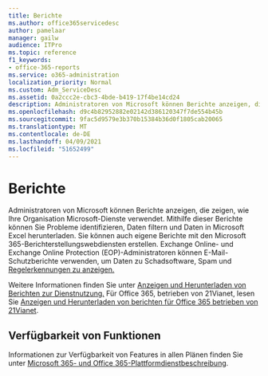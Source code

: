 ```yaml
---
title: Berichte
ms.author: office365servicedesc
author: pamelaar
manager: gailw
audience: ITPro
ms.topic: reference
f1_keywords:
- office-365-reports
ms.service: o365-administration
localization_priority: Normal
ms.custom: Adm_ServiceDesc
ms.assetid: 0a2ccc2e-cbc3-4bde-b419-17f4be14cd24
description: Administratoren von Microsoft können Berichte anzeigen, die zeigen, wie Ihre Organisation Microsoft-Dienste verwendet. Mithilfe dieser Berichte können Sie Probleme identifizieren, Daten filtern und Daten in Microsoft Excel herunterladen. Sie können auch eigene Berichte mit den Microsoft 365-Berichterstellungswebdiensten erstellen. Exchange Online- und Exchange Online Protection (EOP)-Administratoren können E-Mail-Schutzberichte verwenden, um Daten zu Schadsoftware, Spam und Regelerkennungen zu anzeigen.
ms.openlocfilehash: d9c4b82952882e02142d386120347f7de554b45b
ms.sourcegitcommit: 9fac5d9579e3b370b15384b36d0f1805cab20065
ms.translationtype: MT
ms.contentlocale: de-DE
ms.lasthandoff: 04/09/2021
ms.locfileid: "51652499"
---
```

# <a name="reports"></a>Berichte

Administratoren von Microsoft können Berichte anzeigen, die zeigen, wie Ihre Organisation Microsoft-Dienste verwendet. Mithilfe dieser Berichte können Sie Probleme identifizieren, Daten filtern und Daten in Microsoft Excel herunterladen. Sie können auch eigene Berichte mit den Microsoft 365-Berichterstellungswebdiensten erstellen. Exchange Online- und Exchange Online Protection (EOP)-Administratoren können E-Mail-Schutzberichte verwenden, um Daten zu Schadsoftware, Spam und [Regelerkennungen zu anzeigen.](/exchange/monitoring/use-mail-protection-reports)
  
Weitere Informationen finden Sie unter [Anzeigen und Herunterladen von Berichten zur Dienstnutzung.](/microsoft-365/admin/activity-reports/activity-reports) Für Office 365, betrieben von 21Vianet, lesen Sie [Anzeigen und Herunterladen von berichten für Office 365 betrieben von 21Vianet](/microsoft-365/admin/activity-reports/activity-reports).
  
## <a name="feature-availability"></a>Verfügbarkeit von Funktionen

Informationen zur Verfügbarkeit von Features in allen Plänen finden Sie unter [Microsoft 365- und Office 365-Plattformdienstbeschreibung](office-365-platform-service-description.md).
